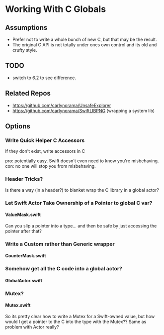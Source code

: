 # Working With C Globals

## Assumptions
- Prefer not to write a whole bunch of new C, but that may be the result. 
- The original C API is not totally under ones own control and its old and crufty style. 

## TODO

- switch to 6.2 to see difference. 

## Related Repos

- https://github.com/carlynorama/UnsafeExplorer
- https://github.com/carlynorama/SwiftLIBPNG (wrapping a system lib)

## Options

### Write Quick Helper C Accessors

If they don't exist, write accessors in C

pro: potentially easy. Swift doesn't even need to know you're misbehaving.
con: no one will stop you from misbehaving.

### Header Tricks?

Is there a way (in a header?) to blanket wrap the C library in a global actor? 

### Let Swift Actor Take Ownership of a Pointer to global C var?

#### ValueMask.swift

Can you slip a pointer into a type... and then be safe by just accessing the pointer after that? 

### Write a Custom rather than Generic wrapper

#### CounterMask.swift

### Somehow get all the C code into a global actor?

#### GlobalActor.swift

### Mutex?

#### Mutex.swift

So its pretty clear how to write a Mutex for a Swift-owned value, but how would I get a pointer to the C into the type with the Mutex?? Same as problem with Actor really? 


